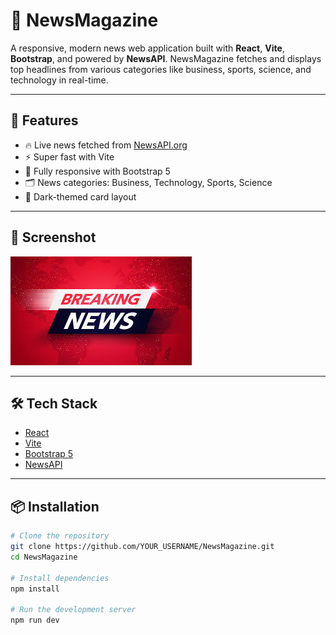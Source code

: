 # 📰 NewsMagazine

A responsive, modern news web application built with **React**, **Vite**, **Bootstrap**, and powered by **NewsAPI**. NewsMagazine fetches and displays top headlines from various categories like business, sports, science, and technology in real-time.

---

## 🚀 Features

- 🔥 Live news fetched from [NewsAPI.org](https://newsapi.org/)
- ⚡ Super fast with Vite
- 📱 Fully responsive with Bootstrap 5
- 🗂️ News categories: Business, Technology, Sports, Science
- 🌙 Dark-themed card layout

---

## 📸 Screenshot

![NewsMagazine Screenshot](public/customimage.jpeg)

---

## 🛠️ Tech Stack

- [React](https://reactjs.org/)
- [Vite](https://vitejs.dev/)
- [Bootstrap 5](https://getbootstrap.com/)
- [NewsAPI](https://newsapi.org/)

---

## 📦 Installation

```bash
# Clone the repository
git clone https://github.com/YOUR_USERNAME/NewsMagazine.git
cd NewsMagazine

# Install dependencies
npm install

# Run the development server
npm run dev
